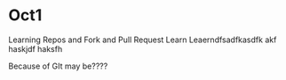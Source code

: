 # Oct1
Learning Repos and Fork and Pull Request
Learn
Leaerndfsadfkasdfk akf haskjdf haksfh

Because of GIt may be????
